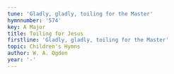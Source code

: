 ```yaml
---
tune: 'Gladly, gladly, toiling for the Master'
hymnnumber: '574'
key: A Major
title: Toiling for Jesus
firstline: 'Gladly, gladly, toiling for the Master'
topic: Children's Hymns
author: W. A. Ogden
year: '-'
---
```

